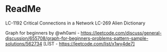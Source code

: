 # ReadMe

LC-1192 Critical Connections in a Network
LC-269 Alien Dictionary

Graph for beginners by @wh0ami - https://leetcode.com/discuss/general-discussion/655708/graph-for-beginners-problems-pattern-sample-solutions/562734
[LIST - https://leetcode.com/list/x1wy4de7]
